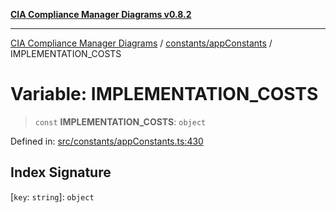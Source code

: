 [**CIA Compliance Manager Diagrams v0.8.2**](../../../README.md)

***

[CIA Compliance Manager Diagrams](../../../modules.md) / [constants/appConstants](../README.md) / IMPLEMENTATION\_COSTS

# Variable: IMPLEMENTATION\_COSTS

> `const` **IMPLEMENTATION\_COSTS**: `object`

Defined in: [src/constants/appConstants.ts:430](https://github.com/Hack23/cia-compliance-manager/blob/423c5d261c747ade8ca2550e176aa05168b5a31e/src/constants/appConstants.ts#L430)

## Index Signature

\[`key`: `string`\]: `object`
